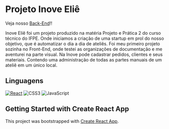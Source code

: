 # Projeto Inove Eliê

  Veja nosso [Back-End](https://github.com/Scajk/inoveelie-api-cejms)!!

  Inove Eliê foi um projeto produzido na matéria Projeto e Prática 2 do curso técnico do IFPE. Onde iniciamos a criação de uma startup em prol do nosso objetivo, que é automatizar o dia a dia de ateliês. Foi meu primeiro projeto sozinha no Front-End, onde testei as organizações de documentação e me aventurei na parte visual.
  Na Inove pode cadastrar pedidos, clientes e seus materiais. Contendo uma administração de todas as partes manuais de um ateliê em um único local.
  
## Linguagens

[![React](https://img.shields.io/badge/React-blue.svg?logo=react&logoColor=%2361DAFB)](#)
![CSS3](https://img.shields.io/badge/CSS3-1572B6?style=for-the-badge&logo=css3&logoColor=white)
![JavaScript](https://img.shields.io/badge/JavaScript-F7DF1E?style=for-the-badge&logo=javascript&logoColor=black)

## Getting Started with Create React App

This project was bootstrapped with [Create React App](https://github.com/facebook/create-react-app).

